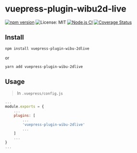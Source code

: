 # vuepress-plugin-wibu2d-live

[![npm version](https://badge.fury.io/js/vuepress-plugin-wibu-2dlive.svg)](https://badge.fury.io/js/vuepress-plugin-wibu-2dlive)
![License: MIT](https://img.shields.io/badge/License-MIT-red.svg)
[![Node.js CI](https://github.com/thangved/wibu-2dlive/actions/workflows/node.js.yml/badge.svg)](https://github.com/thangved/wibu-2dlive/actions/workflows/node.js.yml)
[![Coverage Status](https://coveralls.io/repos/github/thangved/vuepress-plugin-zenlive2d-cat/badge.svg?branch=main)](https://coveralls.io/github/thangved/vuepress-plugin-zenlive2d-cat?branch=main)

## Install

```sh
npm install vuepress-plugin-wibu-2dlive
```

or

```sh
yarn add vuepress-plugin-wibu-2dlive
```

## Usage

> In `.vuepress/config.js`

```javascript
...
module.exports = {
    ...
    plugins: [
        ...
        'vuepress-plugin-wibu-2dlive'
        ...
    ]
    ...
}
...
```
